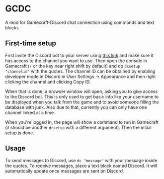 # GCDC
A mod for Gamecraft-Discord chat connection using commands and text blocks.

## First-time setup
First invite the Discord bot to your server using [this link](https://discord.com/oauth2/authorize?client_id=680138144812892371&scope=bot) and make sure it has access to the channel you want to use. Then open the console in Gamecraft (`/` or the key near right shift by default) and do `dcsetup "channelid"` with the quotes. The channel ID can be obtained by enabling developer mode in Discord in User Settings -> Appearance and then right clicking the channel and clicking Copy ID.

When that is done, a browser window will open, asking you to give access to the Discord bot. This is only used to get basic info like your username to be displayed when you talk from the game and to avoid someone filling the database with junk. Also due to that, currently you can only have one channel linked at a time.

When you're logged in, the page will show a command to run in Gamecraft (it should be another `dcsetup` with a different argument). Then the initial setup is done.

## Usage
To send messages to Discord, use `dc "message"` with your message inside the quotes. To receive messages, place a text block named Discord. It will automatically update once messages are sent on Discord.
